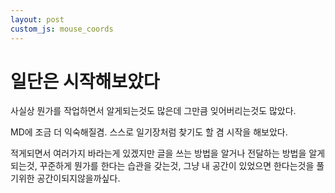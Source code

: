 ```yaml
---
layout: post
custom_js: mouse_coords
---
```


# 일단은 시작해보았다

사실상 뭔가를 작업하면서 알게되는것도 많은데 그만큼 잊어버리는것도 많았다.

MD에 조금 더 익숙해질겸. 스스로 일기장처럼 찾기도 할 겸 시작을 해보았다.

적게되면서 여러가지 바라는게 있겠지만 글을 쓰는 방법을 알거나 전달하는 방법을 알게되는것, 꾸준하게 뭔가를 한다는 습관을 갖는것, 그냥 내 공간이 있었으면 한다는것을 풀기위한 공간이되지않을까싶다.
